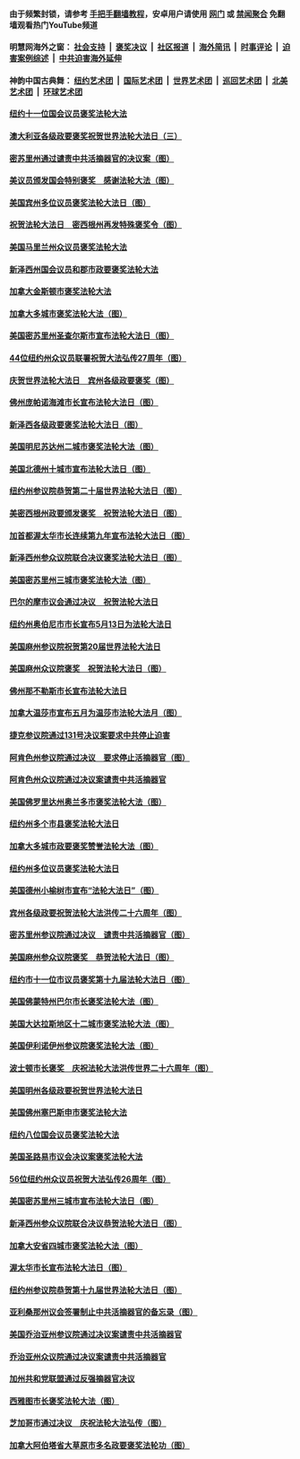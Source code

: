 #### 由于频繁封锁，请参考 [手把手翻墙教程](https://github.com/gfw-breaker/guides/wiki/)，安卓用户请使用 [网门](https://github.com/gfw-breaker/bn-android/blob/master/ogate.md?t=05270035) 或 [禁闻聚合](https://github.com/gfw-breaker/bn-android) 免翻墙观看热门YouTube频道 

#### 明慧网海外之窗：&nbsp;[社会支持](140.md?t=05270035) &nbsp;|&nbsp; [褒奖决议](282.md?t=05270035) &nbsp;|&nbsp; [社区报道](91.md?t=05270035) &nbsp;|&nbsp; [海外简讯](245.md?t=05270035) &nbsp;|&nbsp; [时事评论](251.md?t=05270035) &nbsp;|&nbsp; [迫害案例综述](328.md?t=05270035) &nbsp;|&nbsp; [中共迫害海外延伸](236.md?t=05270035) 

#### 神韵中国古典舞：&nbsp;[纽约艺术团](nf4778.md?t=05270035) &nbsp;|&nbsp; [国际艺术团](nf4780.md?t=05270035) &nbsp;|&nbsp; [世界艺术团](nf5951.md?t=05270035) &nbsp;|&nbsp; [巡回艺术团](nf4779.md?t=05270035) &nbsp;|&nbsp; [北美艺术团](nf1148019.md?t=05270035) &nbsp;|&nbsp; [环球艺术团](nf1299941.md?t=05270035)  

#### [纽约十一位国会议员褒奖法轮大法](../pages/282/387902.md?t=05270035) 

#### [澳大利亚各级政要褒奖祝贺世界法轮大法日（三）](../pages/282/387882.md?t=05270035) 

#### [密苏里州通过谴责中共活摘器官的决议案（图）](../pages/282/387885.md?t=05270035) 

#### [美议员颁发国会特别褒奖　感谢法轮大法（图）](../pages/282/387731.md?t=05270035) 

#### [美国宾州多位议员褒奖法轮大法日（图）](../pages/282/387733.md?t=05270035) 

#### [祝贺法轮大法日　密西根州再发特殊褒奖令（图）](../pages/282/387742.md?t=05270035) 

#### [美国马里兰州众议员褒奖法轮大法](../pages/282/387564.md?t=05270035) 

#### [新泽西州国会议员和郡市政要褒奖法轮大法](../pages/282/387429.md?t=05270035) 

#### [加拿大金斯顿市褒奖法轮大法](../pages/282/387418.md?t=05270035) 

#### [加拿大多城市褒奖法轮大法（图）](../pages/282/387299.md?t=05270035) 

#### [美国密苏里州圣查尔斯市宣布法轮大法日（图）](../pages/282/387295.md?t=05270035) 

#### [44位纽约州众议员联署祝贺大法弘传27周年（图）](../pages/282/387219.md?t=05270035) 

#### [庆贺世界法轮大法日　宾州各级政要褒奖（图）](../pages/282/387253.md?t=05270035) 

#### [佛州庞帕诺海滩市长宣布法轮大法日（图）](../pages/282/387168.md?t=05270035) 

#### [新泽西各级政要褒奖法轮大法日（图）](../pages/282/387171.md?t=05270035) 

#### [美国明尼苏达州二城市褒奖法轮大法（图）](../pages/282/387177.md?t=05270035) 

#### [美国北德州十城市宣布法轮大法日（图）](../pages/282/386793.md?t=05270035) 

#### [纽约州参议院恭贺第二十届世界法轮大法日（图）](../pages/282/386619.md?t=05270035) 

#### [美密西根州政要颁发褒奖　祝贺法轮大法日（图）](../pages/282/386617.md?t=05270035) 

#### [加首都渥太华市长连续第九年宣布法轮大法日（图）](../pages/282/386409.md?t=05270035) 

#### [新泽西州参众议院联合决议褒奖法轮大法日（图）](../pages/282/386417.md?t=05270035) 

#### [美国密苏里州三城市褒奖法轮大法（图）](../pages/282/386410.md?t=05270035) 

#### [巴尔的摩市议会通过决议　祝贺法轮大法日](../pages/282/386371.md?t=05270035) 

#### [纽约州奥伯尼市市长宣布5月13日为法轮大法日](../pages/282/386096.md?t=05270035) 

#### [美国麻州参议院祝贺第20届世界法轮大法日](../pages/282/386097.md?t=05270035) 

#### [美国麻州众议院褒奖　祝贺法轮大法日（图）](../pages/282/386022.md?t=05270035) 

#### [佛州那不勒斯市长宣布法轮大法日](../pages/282/385932.md?t=05270035) 

#### [加拿大温莎市宣布五月为温莎市法轮大法月（图）](../pages/282/385849.md?t=05270035) 

#### [捷克参议院通过131号决议案要求中共停止迫害](../pages/282/384286.md?t=05270035) 

#### [阿肯色州参议院通过决议　要求停止活摘器官（图）](../pages/282/383956.md?t=05270035) 

#### [阿肯色州众议院通过决议案谴责中共活摘器官](../pages/282/383340.md?t=05270035) 

#### [美国佛罗里达州奥兰多市褒奖法轮大法（图）](../pages/282/368616.md?t=05270035) 

#### [纽约州多个市县褒奖法轮大法日](../pages/282/368285.md?t=05270035) 

#### [加拿大多城市政要褒奖赞誉法轮大法（图）](../pages/282/368243.md?t=05270035) 

#### [纽约州多位议员褒奖法轮大法日](../pages/282/368183.md?t=05270035) 

#### [美国德州小榆树市宣布“法轮大法日”（图）](../pages/282/368125.md?t=05270035) 

#### [宾州各级政要祝贺法轮大法洪传二十六周年（图）](../pages/282/367896.md?t=05270035) 

#### [密苏里州参议院通过决议　谴责中共活摘器官（图）](../pages/282/366798.md?t=05270035) 

#### [美国麻州参众议院褒奖　恭贺法轮大法日（图）](../pages/282/366636.md?t=05270035) 

#### [纽约市十一位市议员褒奖第十九届法轮大法日（图）](../pages/282/366678.md?t=05270035) 

#### [美国佛蒙特州巴尔市长褒奖法轮大法（图）](../pages/282/366583.md?t=05270035) 

#### [美国大达拉斯地区十二城市褒奖法轮大法（图）](../pages/282/366561.md?t=05270035) 

#### [美国伊利诺伊州参议院褒奖法轮大法（图）](../pages/282/366586.md?t=05270035) 

#### [波士顿市长褒奖　庆祝法轮大法洪传世界二十六周年（图）](../pages/282/366433.md?t=05270035) 

#### [美国明州各级政要祝贺世界法轮大法日](../pages/282/366190.md?t=05270035) 

#### [美国佛州塞巴斯申市褒奖法轮大法](../pages/282/366209.md?t=05270035) 

#### [纽约八位国会议员褒奖法轮大法](../pages/282/366055.md?t=05270035) 

#### [美国圣路易市议会决议案褒奖法轮大法](../pages/282/366014.md?t=05270035) 

#### [56位纽约州众议员祝贺大法弘传26周年（图）](../pages/282/365854.md?t=05270035) 

#### [美国密苏里州三城市宣布法轮大法日（图）](../pages/282/365833.md?t=05270035) 

#### [新泽西州参众议院联合决议恭贺法轮大法日（图）](../pages/282/365834.md?t=05270035) 

#### [加拿大安省四城市褒奖法轮大法（图）](../pages/282/365643.md?t=05270035) 

#### [渥太华市长宣布法轮大法日（图）](../pages/282/365644.md?t=05270035) 

#### [纽约州参议院恭贺第十九届世界法轮大法日（图）](../pages/282/365599.md?t=05270035) 

#### [亚利桑那州议会签署制止中共活摘器官的备忘录（图）](../pages/282/363829.md?t=05270035) 

#### [美国乔治亚州参议院通过决议案谴责中共活摘器官](../pages/282/363581.md?t=05270035) 

#### [乔治亚州众议院通过决议案谴责中共活摘器官](../pages/282/363357.md?t=05270035) 

#### [加州共和党联盟通过反强摘器官决议](../pages/282/362609.md?t=05270035) 

#### [西雅图市长褒奖法轮大法（图）](../pages/282/351488.md?t=05270035) 

#### [芝加哥市通过决议　庆祝法轮大法弘传（图）](../pages/282/349323.md?t=05270035) 

#### [加拿大阿伯塔省大草原市多名政要褒奖法轮功（图）](../pages/282/349010.md?t=05270035) 

